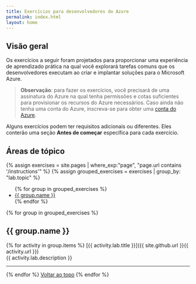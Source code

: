 ```yaml
---
title: Exercícios para desenvolvedores do Azure
permalink: index.html
layout: home
---
```


## Visão geral

Os exercícios a seguir foram projetados para proporcionar uma experiência de aprendizado prática na qual você explorará tarefas comuns que os desenvolvedores executam ao criar e implantar soluções para o Microsoft Azure.

> **Observação**: para fazer os exercícios, você precisará de uma assinatura do Azure na qual tenha permissões e cotas suficientes para provisionar os recursos do Azure necessários. Caso ainda não tenha uma conta do Azure, inscreva-se para obter uma [conta do Azure](https://azure.microsoft.com/free). 

Alguns exercícios podem ter requisitos adicionais ou diferentes. Eles conterão uma seção **Antes de começar** específica para cada exercício.

## Áreas de tópico
{% assign exercises = site.pages | where_exp:"page", "page.url contains '/instructions'" %} {% assign grouped_exercises = exercises | group_by: "lab.topic" %}

<ul>
{% for group in grouped_exercises %}
<li><a href="#{{ group.name | slugify }}">{{ group.name }}</a></li>
{% endfor %}
</ul>

{% for group in grouped_exercises %}

## <a id="{{ group.name | slugify }}"></a>{{ group.name }} 

{% for activity in group.items %} [{{ activity.lab.title }}]({{ site.github.url }}{{ activity.url }}) <br/> {{ activity.lab.description }}

---

{% endfor %} <a href="#overview">Voltar ao topo</a> {% endfor %}

